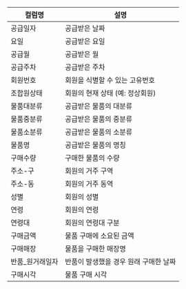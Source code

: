 | 컬럼명        | 설명                           |
|-------------|--------------------------------|
| 공급일자      | 공급받은 날짜                      |
| 요일        | 공급받은 요일                      |
| 공급월       | 공급받은 월                       |
| 공급주차     | 공급받은 주차                     |
| 회원번호     | 회원을 식별할 수 있는 고유번호          |
| 조합원상태    | 회원의 현재 상태 (예: 정상회원)        |
| 물품대분류    | 공급받은 물품의 대분류                |
| 물품중분류    | 공급받은 물품의 중분류                |
| 물품소분류    | 공급받은 물품의 소분류                |
| 물품명       | 공급받은 물품의 명칭                  |
| 구매수량     | 구매한 물품의 수량                   |
| 주소-구     | 회원의 거주 구역                    |
| 주소-동     | 회원의 거주 동역                    |
| 성별        | 회원의 성별                       |
| 연령        | 회원의 연령                       |
| 연령대      | 회원의 연령대 구분                  |
| 구매금액     | 물품 구매에 소요된 금액                |
| 구매매장     | 물품을 구매한 매장명                 |
| 반품_원거래일자 | 반품이 발생했을 경우 원래 구매한 날짜       |
| 구매시각     | 물품 구매 시각                     |
